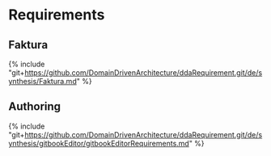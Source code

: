 # Requirements

## Faktura
{% include "git+https://github.com/DomainDrivenArchitecture/ddaRequirement.git/de/synthesis/Faktura.md" %}

## Authoring
{% include "git+https://github.com/DomainDrivenArchitecture/ddaRequirement.git/de/synthesis/gitbookEditor/gitbookEditorRequirements.md" %}


